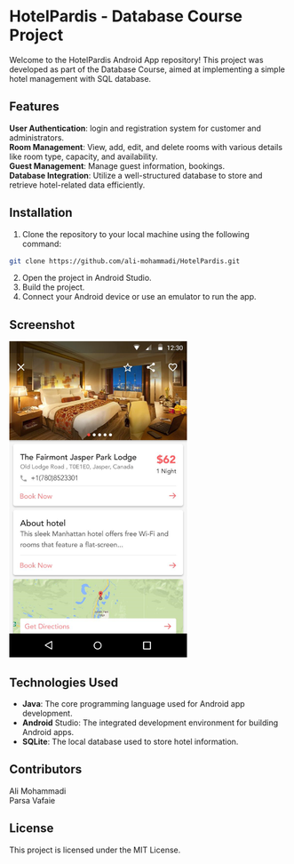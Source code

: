 # HotelPardis - Database Course Project

Welcome to the HotelPardis Android App repository! This project was developed as part of the Database Course, aimed at implementing a simple hotel management with SQL database.

## Features
**User Authentication**: login and registration system for customer and administrators.\
**Room Management**: View, add, edit, and delete rooms with various details like room type, capacity, and availability.\
**Guest Management**: Manage guest information, bookings.\
**Database Integration**: Utilize a well-structured database to store and retrieve hotel-related data efficiently.

## Installation
1. Clone the repository to your local machine using the following command:
```bash
git clone https://github.com/ali-mohammadi/HotelPardis.git
```
2. Open the project in Android Studio.
3. Build the project.
3. Connect your Android device or use an emulator to run the app.

## Screenshot
<img src="screenshots/booking.png" width="320px" height="auto">

## Technologies Used
- **Java**: The core programming language used for Android app development.
- **Android** Studio: The integrated development environment for building Android apps.
- **SQLite**: The local database used to store hotel information.


## Contributors
Ali Mohammadi\
Parsa Vafaie

## License
This project is licensed under the MIT License.